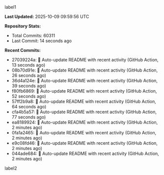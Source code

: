
label1 
<!-- ACTIVITY_START -->
**Last Updated:** 2025-10-09 09:59:56 UTC

**Repository Stats:**
- Total Commits: 60311
- Last Commit: 14 seconds ago

**Recent Commits:**
- 27039224a: 🤖 Auto-update README with recent activity (GitHub Action, 13 seconds ago)
- 08b70d91e: 🤖 Auto-update README with recent activity (GitHub Action, 26 seconds ago)
- 36d4a124e: 🤖 Auto-update README with recent activity (GitHub Action, 39 seconds ago)
- f80fb6869: 🤖 Auto-update README with recent activity (GitHub Action, 52 seconds ago)
- 57ff2b9a8: 🤖 Auto-update README with recent activity (GitHub Action, 64 seconds ago)
- cfa4b5a57: 🤖 Auto-update README with recent activity (GitHub Action, 77 seconds ago)
- ea8189924: 🤖 Auto-update README with recent activity (GitHub Action, 2 minutes ago)
- 0fa1a2465: 🤖 Auto-update README with recent activity (GitHub Action, 2 minutes ago)
- e9c08fd46: 🤖 Auto-update README with recent activity (GitHub Action, 2 minutes ago)
- 044ade684: 🤖 Auto-update README with recent activity (GitHub Action, 2 minutes ago)
<!-- ACTIVITY_END -->

label2
